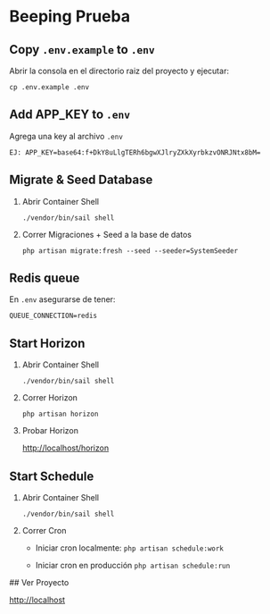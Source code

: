 # Beeping Prueba

## Copy `.env.example` to `.env`
Abrir la consola en el directorio raiz del proyecto y ejecutar:

`cp .env.example .env`

## Add APP_KEY to `.env`
Agrega una key al archivo `.env`

    EJ: APP_KEY=base64:f+DkY8uLlgTERh6bgwXJlryZXkXyrbkzvONRJNtx8bM=

## Migrate & Seed Database
1. Abrir Container Shell

    `./vendor/bin/sail shell`

2. Correr Migraciones + Seed a la base de datos

    `php artisan migrate:fresh --seed --seeder=SystemSeeder`

## Redis queue
En `.env` asegurarse de tener:

`QUEUE_CONNECTION=redis`

## Start Horizon
1. Abrir Container Shell

   `./vendor/bin/sail shell`

2. Correr Horizon

   `php artisan horizon`

3. Probar Horizon

   [http://localhost/horizon](http://localhost/horizon)

## Start Schedule
1. Abrir Container Shell

   `./vendor/bin/sail shell`

2. Correr Cron
   - Iniciar cron localmente:
       `php artisan schedule:work`

    - Iniciar cron en producción
    `php artisan schedule:run`

## Ver Proyecto

   [http://localhost](http://localhost/)
